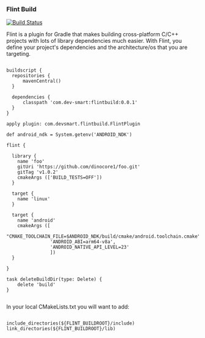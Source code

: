 ### Flint Build ###

[![Build Status](https://travis-ci.com/dinocore1/flintbuild.svg?branch=master)](https://travis-ci.com/dinocore1/flintbuild)

Flint is a plugin for Gradle that makes building cross-platform C/C++ projects with
lots of library dependencies much easier. With Flint, you define your project's
dependencies and the architecture/os that you are targeting.


```

buildscript {
  repositories {
      mavenCentral()
  }

  dependencies { 
      classpath 'com.dev-smart:flintbuild:0.0.1'
  }
}

apply plugin: com.devsmart.flintbuild.FlintPlugin

def android_ndk = System.getenv('ANDROID_NDK')

flint {

  library {
    name 'foo'
    gitUri 'https://github.com/dinocore1/foo.git'
    gitTag 'v1.0.2'
    cmakeArgs (['BUILD_TESTS=OFF'])
  }
  
  target {
    name 'linux'
  }
  
  target {
    name 'android'
    cmakeArgs ([
                "CMAKE_TOOLCHAIN_FILE=$ANDROID_NDK/build/cmake/android.toolchain.cmake",
                'ANDROID_ABI=arm64-v8a',
                'ANDROID_NATIVE_API_LEVEL=23'
                ])
  }

}

task deleteBuildDir(type: Delete) {
    delete 'build'
}


```

In your local CMakeLists.txt you will want to add:

```

include_directories(${FLINT_BUILDROOT}/include)
link_directories(${FLINT_BUILDROOT}/lib)

```
